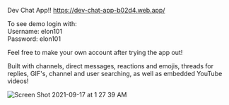 Dev Chat App!!
https://dev-chat-app-b02d4.web.app/

To see demo login with:\
Username: elon101\
Password: elon101

Feel free to make your own account after trying the app out!

Built with channels, direct messages, reactions and emojis, threads for replies, GIF's, channel and user searching, as well as embedded YouTube videos!

![Screen Shot 2021-09-17 at 1 27 39 AM](https://user-images.githubusercontent.com/67943741/133729374-c0584f80-ef26-454c-981d-877acf1e564e.png)
